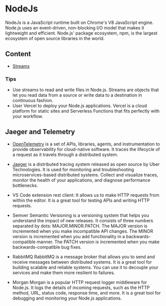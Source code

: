 # NodeJs

NodeJs is a JavaScript runtime built on Chrome's V8 JavaScript engine. Node.js uses an event-driven, non-blocking I/O model that makes it lightweight and efficient. Node.js' package ecosystem, npm, is the largest ecosystem of open source libraries in the world.

## Content
- [Streams](streams.md)



### Tips

- Use streams to read and write files in Node.js. Streams are objects that let you read data from a source or write data to a destination in continuous fashion.
- User Vercel to deploy your Node.js applications. Vercel is a cloud platform for static sites and Serverless Functions that fits perfectly with your workflow.

## Jaeger and Telemetry

- [OpenTelemetry](https://opentelemetry.io/) is a set of APIs, libraries, agents, and instrumentation to provide observability for cloud-native software. It traces the lifecycle of a request as it travels through a distributed system.
- [Jaeger](https://www.jaegertracing.io/) is a distributed tracing system released as open source by Uber Technologies. It is used for monitoring and troubleshooting microservices-based distributed systems. Collect and visualize traces, monitor the health of your applications, and diagnose performance bottlenecks.

- VS Code extension rest client:
It allows us to make HTTP requests from within the editor. It is a great tool for testing APIs and writing HTTP requests.

- Semver 
Semantic Versioning is a versioning system that helps you understand the impact of new releases. It consists of three numbers separated by dots: MAJOR.MINOR.PATCH. The MAJOR version is incremented when you make incompatible API changes. The MINOR version is incremented when you add functionality in a backwards-compatible manner. The PATCH version is incremented when you make backwards-compatible bug fixes.

- RabbitMQ
RabbitMQ is a message broker that allows you to send and receive messages between distributed systems. It is a great tool for building scalable and reliable systems. You can use it to decouple your services and make them more resilient to failures.

- Morgan 
Morgan is a popular HTTP request logger middleware for Node.js. It logs the details of incoming requests, such as the HTTP method, URL, status code, response time, and more. It is a great tool for debugging and monitoring your Node.js applications.